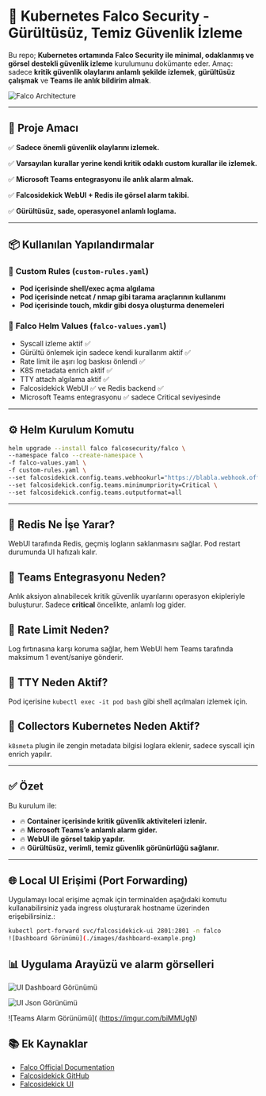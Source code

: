 # 🎯 Kubernetes Falco Security - Gürültüsüz, Temiz Güvenlik İzleme

Bu repo; **Kubernetes ortamında Falco Security ile minimal, odaklanmış ve görsel destekli güvenlik izleme** kurulumunu dokümante eder. Amaç: sadece **kritik güvenlik olaylarını anlamlı şekilde izlemek**, **gürültüsüz çalışmak** ve **Teams ile anlık bildirim almak**.

![Falco Architecture](https://falco.org/assets/img/falco-architecture.png)

---

## 🚀 Proje Amacı

✅ **Sadece önemli güvenlik olaylarını izlemek.**

✅ **Varsayılan kurallar yerine kendi kritik odaklı custom kurallar ile izlemek.**

✅ **Microsoft Teams entegrasyonu ile anlık alarm almak.**

✅ **Falcosidekick WebUI + Redis ile görsel alarm takibi.**

✅ **Gürültüsüz, sade, operasyonel anlamlı loglama.**

---

## 📦 Kullanılan Yapılandırmalar

### 📌 **Custom Rules (`custom-rules.yaml`)**

* **Pod içerisinde shell/exec açma algılama**
* **Pod içerisinde netcat / nmap gibi tarama araçlarının kullanımı**
* **Pod içerisinde touch, mkdir gibi dosya oluşturma denemeleri**

### 📌 **Falco Helm Values (`falco-values.yaml`)**

* Syscall izleme aktif ✅
* Gürültü önlemek için sadece kendi kurallarım aktif ✅
* Rate limit ile aşırı log baskısı önlendi ✅
* K8S metadata enrich aktif ✅
* TTY attach algılama aktif ✅
* Falcosidekick WebUI ✅ ve Redis backend ✅
* Microsoft Teams entegrasyonu ✅ sadece Critical seviyesinde

---

## ⚙️ Helm Kurulum Komutu

```bash
helm upgrade --install falco falcosecurity/falco \
--namespace falco --create-namespace \
-f falco-values.yaml \
-f custom-rules.yaml \
--set falcosidekick.config.teams.webhookurl="https://blabla.webhook.office.com/..." \
--set falcosidekick.config.teams.minimumpriority=Critical \
--set falcosidekick.config.teams.outputformat=all
```

---

## 📌 **Redis Ne İşe Yarar?**

WebUI tarafında Redis, geçmiş logların saklanmasını sağlar. Pod restart durumunda UI hafızalı kalır.

## 📌 **Teams Entegrasyonu Neden?**

Anlık aksiyon alınabilecek kritik güvenlik uyarılarını operasyon ekipleriyle buluşturur. Sadece **critical** öncelikte, anlamlı log gider.

## 📌 **Rate Limit Neden?**

Log fırtınasına karşı koruma sağlar, hem WebUI hem Teams tarafında maksimum 1 event/saniye gönderir.

## 📌 **TTY Neden Aktif?**

Pod içerisine `kubectl exec -it pod bash` gibi shell açılmaları izlemek için.

## 📌 **Collectors Kubernetes Neden Aktif?**

`k8smeta` plugin ile zengin metadata bilgisi loglara eklenir, sadece syscall için enrich yapılır.

---

## ✅ Özet

Bu kurulum ile:

* 🔥 **Container içerisinde kritik güvenlik aktiviteleri izlenir.**
* 🔥 **Microsoft Teams’e anlamlı alarm gider.**
* 🔥 **WebUI ile görsel takip yapılır.**
* 🔥 **Gürültüsüz, verimli, temiz güvenlik görünürlüğü sağlanır.**

---
## 🌐 Local UI Erişimi (Port Forwarding)

Uygulamayı local erişime açmak için terminalden aşağıdaki komutu kullanabilirsiniz yada ingress oluşturarak hostname üzerinden erişebilirsiniz.:

```bash
kubectl port-forward svc/falcosidekick-ui 2801:2801 -n falco
![Dashboard Görünümü](./images/dashboard-example.png)
```
## 📊 Uygulama Arayüzü ve alarm görselleri

![UI Dashboard Görünümü](https://imgur.com/sZqczOJ)

![UI Json Görünümü](https://imgur.com/ALQgRLu)

![Teams Alarm Görünümü]( (https://imgur.com/biMMUgN)


## 📚 Ek Kaynaklar

* [Falco Official Documentation](https://falco.org/docs/)
* [Falcosidekick GitHub](https://github.com/falcosecurity/falcosidekick)
* [Falcosidekick UI](https://github.com/falcosecurity/falcosidekick-ui)
